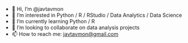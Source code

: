 - 👋 Hi, I’m @javtavmon
- 👀 I’m interested in Python / R / RStudio / Data Analytics / Data Science
- 🌱 I’m currently learning Python / R
- 💞️ I’m looking to collaborate on data analysis projects
- 📫 How to reach me: javtavmon@gmail.com

<!---
javtavmon/javtavmon is a ✨ special ✨ repository because its `README.md` (this file) appears on your GitHub profile.
You can click the Preview link to take a look at your changes.
--->
